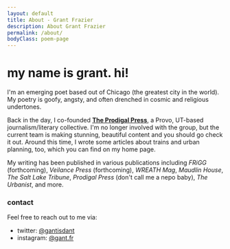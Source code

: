 ```yaml
---
layout: default
title: About - Grant Frazier
description: About Grant Frazier
permalink: /about/
bodyClass: poem-page
---
```


<div class="poem-content">

<h1><strong>my name is grant. hi!</strong></h1>

I'm an emerging poet based out of Chicago (the greatest city in the world). My poetry is goofy, angsty, and often drenched in cosmic and religious undertones. 

Back in the day, I co-founded <strong>[The Prodigal Press](https://www.instagram.com/prodigalpressprovo)</strong>, a Provo, UT-based journalism/literary collective. I'm no longer involved with the group, but the current team is making stunning, beautiful content and you should go check it out. Around this time, I wrote some articles about trains and urban planning, too, which you can find on my home page.

My writing has been published in various publications including *FRiGG* (forthcoming), *Veilance Press* (forthcoming), *WREATH Mag*, *Maudlin House*, *The Salt Lake Tribune*, *Prodigal Press* (don't call me a nepo baby), *The Urbanist*, and more. 

<h3><strong>contact</strong></h3>

Feel free to reach out to me via:
- twitter: [@gantisdant](https://www.x.com/gantisdant)
- instagram: [@gant.fr](https://www.instagram.com/gant.fr)

</div>
